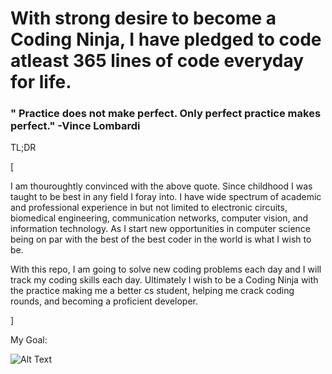 # With strong desire to become a Coding Ninja, I have pledged to code atleast 365 lines of code everyday for life.

### " Practice does not make perfect. Only perfect practice makes perfect." -Vince Lombardi

  
TL;DR
  
[

I am thouroughtly convinced with the above quote. Since childhood I was taught to be best in any field I foray into. I have wide spectrum of academic and professional experience in but not limited to electronic circuits, biomedical engineering, communication networks, computer vision, and information technology. As I start new opportunities in computer science being on par with the best of the best coder in the world is what I wish to be.

With this repo, I am going to solve new coding problems each day and I will track my coding skills each day. Ultimately I wish to be a Coding Ninja with the practice making me a better cs student, helping me crack coding rounds, and becoming a proficient developer.

]

My Goal:

![Alt Text](https://github.com/araut1/everyday-365/blob/master/giphy.gif)
